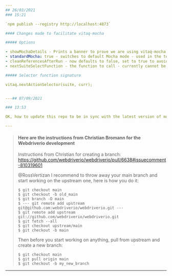 ```yaml
---
## 26/03/2021
### 15:21

`npm publish --registry http://localhost:4873`

#### Changes made to facilitate vitaq-mocha

##### Options

- showMochaDetails - Prints a banner to prove we are using vitaq-mocha and shows version number
- standardMocha: true - switches to default Mocha mode - used in the testing
- cleanReferencesAfterRun - now defaults to false, set to true to avoid reference being retained
- nextSuiteSelectFunction - the function to call - currently cannot be reached

##### Selector function signature

vitaq.nextActionSelector(suite, curr);


---## 07/09/2021

### 13:53

OK, how to update this repo to be in sync with the latest version of mocha

---
```


> #### Here are the instructions from Christian Bromann for the Webdriverio development
>
> Instructions from Christian for creating a branch:
> https://github.com/webdriverio/webdriverio/pull/6638#issuecomment-810319601
>
> @RossVertizan I recommend to throw away your main branch and start working on the upstream one, here is how you do it:
>
> ```text
> $ git checkout main
> $ git checkout -b old_main
> $ git branch -D main
> $ --- git remote add upstream git@github.com:webdriverio/webdriverio.git ---
> $ git remote add upstream git://github.com/webdriverio/webdriverio.git
> $ git fetch --all
> $ git checkout upstream/main
> $ git checkout -b main
> ```
>
> Then before you start working on anything, pull from upstream and create a new branch:
>
> ```text
> $ git checkout main
> $ git pull origin main
> $ git checkout -b my_new_branch
> ```

---
